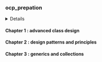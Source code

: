 ### ocp_prepation

<details>
For each chapter, notes will be found in readme related to this chapter
</details>

#### Chapter 1 : advanced class design

#### Chapter 2 : design patterns and principles

#### Chapter 3 : generics and collections


